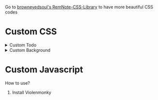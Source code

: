 Go to [browneyedsoul's RemNote-CSS-Library](https://github.com/browneyedsoul/RemNote-CSS-Library) to have more beautiful CSS codes

# Custom CSS
<details>
<summary>Custom Todo</summary>

```css
@import url("https://taquangkhoi.github.io/RemNote-CSS-and-Javascrip-Library-by-Keios/Custom%20CSS/Custom-Todo.css");
```
</details>

<details>
<summary>Custom Background</summary>
    
```css
@import url("https://taquangkhoi.github.io/RemNote-CSS-and-Javascrip-Library-by-Keios/Custom%20CSS/Custom-Background.css");
:root {
    --my-background-color: #f7f5f3; /* Use your favorite color */
}
```
</details>

# Custom Javascript
How to use?
1. Install Violenmonky
